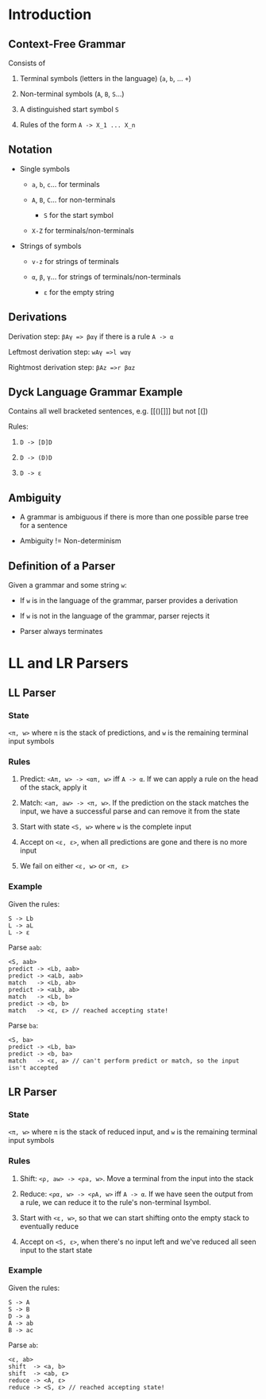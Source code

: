 # Introduction

## Context-Free Grammar

Consists of

1) Terminal symbols (letters in the language) (`a`, `b`, ... `+`)

2) Non-terminal symbols (`A`, `B`, `S`...)

3) A distinguished start symbol `S`

4) Rules of the form `A -> X_1 ... X_n`


## Notation

- Single symbols

  - `a`, `b`, `c`... for terminals

  - `A`, `B`, `C`... for non-terminals

    - `S` for the start symbol

  - `X-Z` for terminals/non-terminals

- Strings of symbols

  - `v-z` for strings of terminals

  - `α`, `β`, `γ`... for strings of terminals/non-terminals

    - `ε` for the empty string

## Derivations

Derivation step: `βAγ => βαγ` if there is a rule `A -> α`

Leftmost derivation step: `wAγ =>l wαγ` 

Rightmost derivation step: `βAz =>r βαz` 

## Dyck Language Grammar Example

Contains all well bracketed sentences, e.g. [[()[]]] but not [(])

Rules:
1) `D -> [D]D`

2) `D -> (D)D`

3) `D -> ε`

## Ambiguity

- A grammar is ambiguous if there is more than one possible parse tree for a sentence

- Ambiguity != Non-determinism

## Definition of a Parser

Given a grammar and some string `w`:

- If `w` is in the language of the grammar, parser provides a derivation

- If `w` is not in the language of the grammar, parser rejects it

- Parser always terminates


# LL and LR Parsers
## LL Parser

### State

`<π, w>` where `π` is the stack of predictions, and `w` is the remaining terminal input symbols

### Rules

1) Predict: `<Aπ, w> -> <απ, w>` iff `A -> α`. If we can apply a rule on the head of the stack, apply it

2) Match: `<aπ, aw> -> <π, w>`. If the prediction on the stack matches the input, we have a successful parse and can remove it from the state

3) Start with state `<S, w>` where `w` is the complete input

4) Accept on `<ε, ε>`, when all predictions are gone and there is no more input

5) We fail on either `<ε, w>` or `<π, ε>`

### Example

Given the rules:
```
S -> Lb
L -> aL
L -> ε
```

Parse `aab`:
```
<S, aab>
predict -> <Lb, aab>
predict -> <aLb, aab>
match   -> <Lb, ab>
predict -> <aLb, ab>
match   -> <Lb, b>
predict -> <b, b>
match   -> <ε, ε> // reached accepting state!
```

Parse `ba`:
```
<S, ba>
predict -> <Lb, ba>
predict -> <b, ba>
match   -> <ε, a> // can't perform predict or match, so the input isn't accepted
```

## LR Parser

### State

`<π, w>` where `π` is the stack of reduced input, and `w` is the remaining terminal input symbols

### Rules

1) Shift: `<ρ, aw> -> <ρa, w>`. Move a terminal from the input into the stack

2) Reduce: `<ρα, w> -> <ρA, w>` iff `A -> α`. If we have seen the output from a rule, we can reduce it to the rule's non-terminal lsymbol.

3) Start with `<ε, w>`, so that we can start shifting onto the empty stack to eventually reduce

4) Accept on `<S, ε>`, when there's no input left and we've reduced all seen input to the start state

### Example

Given the rules:
```
S -> A
S -> B
D -> a
A -> ab
B -> ac
```

Parse `ab`:
```
<ε, ab>
shift  -> <a, b>
shift  -> <ab, ε>
reduce -> <A, ε>
reduce -> <S, ε> // reached accepting state!
```

